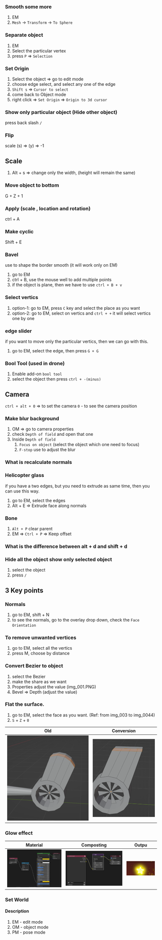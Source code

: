 ### Smooth some more
1. EM
2. `Mesh` -> `Transform` -> `To Sphere`

### Separate object
1. EM
2. Select the particular vertex
3. press `P` => `Selection`

### Set Origin
1. Select the object => go to edit mode
2. choose edge select, and select any one of the edge
3. `Shift s` => `Cursor to select`
4. come back to Object mode
5. right click => `Set Origin` => `Origin to 3d cursor`

### Show only particular object (Hide other object)
press back slash `/`

### Flip
scale (s) => (y) => -1

## Scale
1. Alt + s => change only the width, (height will remain the same)

### Move object to bottom
G + Z + 1

### Apply (scale , location and rotation)
ctrl + A

### Make cyclic
Shift + E

### Bavel
use to shape the border smooth (it will work only on EM)
1. go to EM
2. ctrl + B, use the mouse well to add multiple points
3. if the object is plane, then we have to use `ctrl + B + v`

### Select vertics
1. option-1: go to EM, press `C` key and select the place as you want
2. option-2: go to EM, select on vertics and `ctrl + +` it will select vertics one by one

### edge slider
if you want to move only the particular vertics, then we can go with this.
1. go to EM, select the edge, then press `G + G`

### Bool Tool (used in drone)
1. Enable add-on `bool tool`
2. select the object then press `ctrl + -(minus)`

## Camera
`ctrl + alt + 0` => to set the camera
`0` - to see the camera position
### Make blur background
1. OM => go to camera properties 
2. check `Depth of field` and open that one
3. Inside `Depth of field`
   1. `Focus on object` (select the object which one need to focus)
   2. `F-stop` use to adjust the blur

### What is recalculate normals

### Helicopter glass
if you have a two edges, but you need to extrude as same time, then you can use this way.
1. go to EM, select the edges
2. Alt + E => Extrude face along normals

### Bone
1. `Alt + P` clear parent
2. EM => `Ctrl + P` => Keep offset

### What is the difference between alt + d and shift + d



### Hide all the object show only selected object
1. select the object
2. press `/`


## 3 Key points
### Normals
1. go to EM, shift + N
2. to see the normals, go to the overlay drop down, check the `Face Orientation`

### To remove unwanted vertices
1. go to EM, select all the vertics
2. press M, choose by distance

### Convert Bezier to object
1. select the Bezier
2. make the share as we want
3. Properties adjust the value (img_001.PNG)
4. Bevel => Depth (adjust the value)

[](./img_001.PNG)

### Flat the surface.
1. go to EM, select the face as you want. (Ref: from img_003 to img_0044)
2. `S` + `Z` + `0`

Old             |  Conversion                    
:-------------------------:|:-------------------------:
![](./img_003.PNG)  |  ![](./img_004.PNG) 

### Glow effect
Material             |  Composting                    | Outpu
:-------------------------:|:-------------------------:|:-------------------------:
![](./img_005.PNG)  |  ![](./img_006.PNG) |  ![](./img_007.PNG)

### Set World
[](./img_002.PNG)

#### Description
1. EM - edit mode
2. OM - object mode
3. PM - pose mode